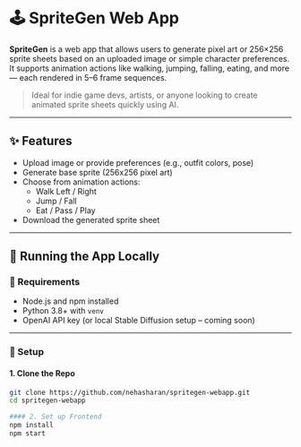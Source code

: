 # 🕹️ SpriteGen Web App

**SpriteGen** is a web app that allows users to generate pixel art or 256×256 sprite sheets based on an uploaded image or simple character preferences. It supports animation actions like walking, jumping, falling, eating, and more — each rendered in 5–6 frame sequences.

> Ideal for indie game devs, artists, or anyone looking to create animated sprite sheets quickly using AI.

---

## ✨ Features

- Upload image or provide preferences (e.g., outfit colors, pose)
- Generate base sprite (256x256 pixel art)
- Choose from animation actions:
  - Walk Left / Right
  - Jump / Fall
  - Eat / Pass / Play
- Download the generated sprite sheet

---

## 🚀 Running the App Locally

### 🔧 Requirements

- Node.js and npm installed
- Python 3.8+ with `venv`
- OpenAI API key (or local Stable Diffusion setup – coming soon)

---

### 🔨 Setup

#### 1. Clone the Repo

```bash
git clone https://github.com/nehasharan/spritegen-webapp.git
cd spritegen-webapp

#### 2. Set up Frontend
npm install
npm start

